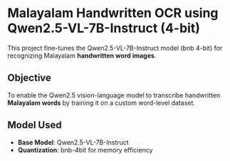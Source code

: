 # Malayalam Handwritten OCR using Qwen2.5-VL-7B-Instruct (4-bit)

This project fine-tunes the Qwen2.5-VL-7B-Instruct model (bnb 4-bit) for recognizing Malayalam **handwritten word images**.

## Objective

To enable the Qwen2.5 vision-language model to transcribe handwritten **Malayalam words** by training it on a custom word-level dataset.

## Model Used

- **Base Model**: Qwen2.5-VL-7B-Instruct
- **Quantization**: bnb-4bit for memory efficiency

